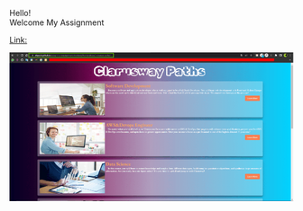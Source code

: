 Hello!<br>
Welcome My Assignment

[Link:](https://aligezik.github.io/assignment/assignment-frontend/frontend/css/5-courses-paths/)

![Last Version Snapshot](./paths.png)
